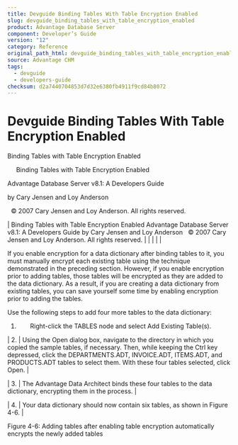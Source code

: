 ```yaml
---
title: Devguide Binding Tables With Table Encryption Enabled
slug: devguide_binding_tables_with_table_encryption_enabled
product: Advantage Database Server
component: Developer’s Guide
version: "12"
category: Reference
original_path_html: devguide_binding_tables_with_table_encryption_enabled.htm
source: Advantage CHM
tags:
  - devguide
  - developers-guide
checksum: d2a7440704853d7d32e6380fb4911f9cd84b8072
---
```


# Devguide Binding Tables With Table Encryption Enabled

Binding Tables with Table Encryption Enabled

     Binding Tables with Table Encryption Enabled

Advantage Database Server v8.1: A Developers Guide

by Cary Jensen and Loy Anderson

  © 2007 Cary Jensen and Loy Anderson. All rights reserved.

| Binding Tables with Table Encryption Enabled  Advantage Database Server v8.1: A Developers Guide  by Cary Jensen and Loy Anderson    © 2007 Cary Jensen and Loy Anderson. All rights reserved. |  |  |  |  |

If you enable encryption for a data dictionary after binding tables to it, you must manually encrypt each existing table using the technique demonstrated in the preceding section. However, if you enable encryption prior to adding tables, those tables will be encrypted as they are added to the data dictionary. As a result, if you are creating a data dictionary from existing tables, you can save yourself some time by enabling encryption prior to adding the tables.

Use the following steps to add four more tables to the data dictionary:

1.        Right-click the TABLES node and select Add Existing Table(s).

| 2. | Using the Open dialog box, navigate to the directory in which you copied the sample tables, if necessary. Then, while keeping the Ctrl key depressed, click the DEPARTMENTS.ADT, INVOICE.ADT, ITEMS.ADT, and PRODUCTS.ADT tables to select them. With these four tables selected, click Open. |

| 3. | The Advantage Data Architect binds these four tables to the data dictionary, encrypting them in the process. |

| 4. | Your data dictionary should now contain six tables, as shown in   Figure 4-6. |

Figure 4-6: Adding tables after enabling table encryption automatically encrypts the newly added tables
